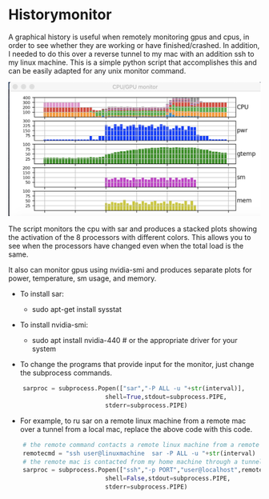 # Historymonitor

A graphical history is useful when remotely monitoring gpus and cpus, in order to see whether they are working or have finished/crashed.  In addition, I needed to do this over a reverse tunnel to my mac with an addition ssh to my linux machine.  This is a simple python script that accomplishes this and can be easily adapted for any unix monitor command.

![](history2.png)

The script monitors the cpu with sar and produces a stacked plots showing the activation of the 8 processors with different colors.  This allows you to see when the processors have changed even when the total load is the same.

It also can monitor gpus using nvidia-smi and produces separate plots for power, temperature, sm usage, and memory.

- To install sar:
  - sudo apt-get install sysstat
- To install nvidia-smi:
  - sudo apt install nvidia-440       # or the appropriate driver for your system


- To change the programs that provide input for the monitor, just change the subprocess commands.
```python
    sarproc = subprocess.Popen(["sar","-P ALL -u "+str(interval)],
                           shell=True,stdout=subprocess.PIPE,
                           stderr=subprocess.PIPE)
```
- For example, to ru sar on a remote linux machine from a remote mac over a tunnel from a local mac, replace the above code with this code.
```python
    # the remote command contacts a remote linux machine from a remote mac and run sar to get the cpu activity
    remotecmd = "ssh user@linuxmachine  sar -P ALL -u "+str(interval)
    # the remote mac is contacted from my home machine through a tunnel over PORT
    sarproc = subprocess.Popen(["ssh","-p PORT","user@localhost",remotecmd],
                           shell=False,stdout=subprocess.PIPE,
                           stderr=subprocess.PIPE)
```
